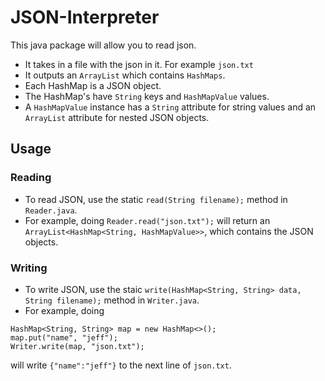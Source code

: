 # JSON-Interpreter
This java package will allow you to read json.

- It takes in a file with the json in it. For example `json.txt`
- It outputs an `ArrayList` which contains `HashMaps`.  
- Each HashMap is a JSON object.  
- The HashMap's have `String` keys and `HashMapValue` values.  
- A `HashMapValue` instance has a `String` attribute for string values and an `ArrayList` attribute for nested JSON objects.  

## Usage
### Reading
- To read JSON, use the static `read(String filename);` method in `Reader.java`.
- For example, doing `Reader.read("json.txt");` will return an `ArrayList<HashMap<String, HashMapValue>>`, which contains the JSON objects.
### Writing
- To write JSON, use the staic `write(HashMap<String, String> data, String filename);` method in `Writer.java`.
- For example, doing  
```
HashMap<String, String> map = new HashMap<>();
map.put("name", "jeff");
Writer.write(map, "json.txt");
```
will write `{"name":"jeff"}` to the next line of `json.txt`.
